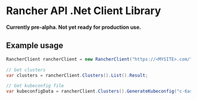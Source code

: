 # Rancher API .Net Client Library

**Currently pre-alpha. Not yet ready for production use.**

## Example usage

```c#
RancherClient rancherClient = new RancherClient("https://<MYSITE>.com/", "token-asdf1:vv56tzz5pctk7kl2tldbnfblsjm7s.....");

// Get clusters
var clusters = rancherClient.Clusters().List().Result;

// Get kubeconfig file
var kubeconfigData = rancherClient.Clusters().GenerateKubeconfig("c-6asdf").Result;
```
